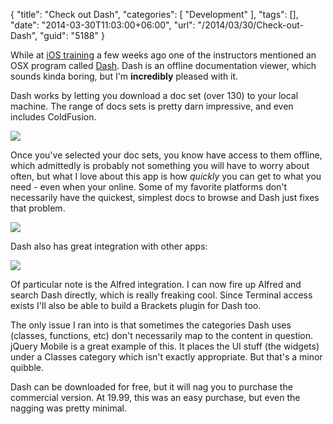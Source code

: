 {
	"title": "Check out Dash",
	"categories": [
		"Development"
	],
	"tags": [],
	"date": "2014-03-30T11:03:00+06:00",
	"url": "/2014/03/30/Check-out-Dash",
	"guid": "5188"
}

<p>While at <a href="http://www.raymondcamden.com/index.cfm/2014/3/22/I-survived-Big-Nerd-Ranch-training">iOS training</a> a few weeks ago one of the instructors mentioned an OSX program called <a href="http://kapeli.com/dash">Dash</a>. Dash is an offline documentation viewer, which sounds kinda boring, but I'm <strong>incredibly</strong> pleased with it. 
</p>
<!--more-->
<p>
Dash works by letting you download a doc set (over 130) to your local machine. The range of docs sets is pretty darn impressive, and even includes ColdFusion.
</p>

<p>
<img src="https://static.raymondcamden.com/images/Docsets.png" />
</p>

<p>
Once you've selected your doc sets, you know have access to them offline, which admittedly is probably not something you will have to worry about often, but what I love about this app is how <i>quickly</i> you can get to what you need - even when your online. Some of my favorite platforms don't necessarily have the quickest, simplest docs to browse and Dash just fixes that problem. 
</p>

<p>
<img src="https://static.raymondcamden.com/images/Dashal.png" />
</p>

<p>
Dash also has great integration with other apps:
</p>

<p>
<img src="https://static.raymondcamden.com/images/Integration.png" />
</p>

<p>
Of particular note is the Alfred integration. I can now fire up Alfred and search Dash directly, which is really freaking cool. Since Terminal access exists I'll also be able to build a Brackets plugin for Dash too.
</p>

<p>
The only issue I ran into is that sometimes the categories Dash uses (classes, functions, etc) don't necessarily map to the content in question. jQuery Mobile is a great example of this. It places the UI stuff (the widgets) under a Classes category which isn't exactly appropriate. But that's a minor quibble. 
</p>

<p>
Dash can be downloaded for free, but it will nag you to purchase the commercial version. At 19.99, this was an easy purchase, but even the nagging was pretty minimal.
</p>